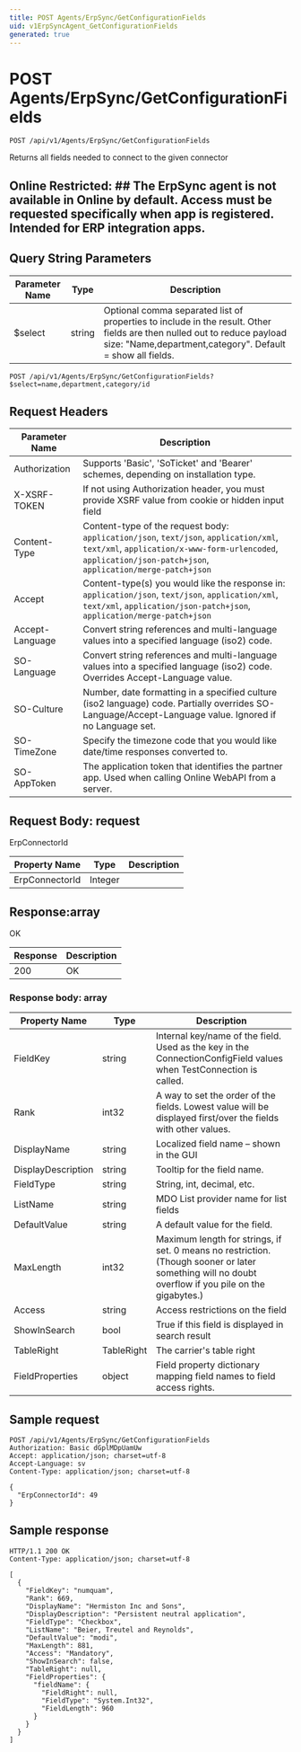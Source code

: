 ```yaml
---
title: POST Agents/ErpSync/GetConfigurationFields
uid: v1ErpSyncAgent_GetConfigurationFields
generated: true
---
```


# POST Agents/ErpSync/GetConfigurationFields

```http
POST /api/v1/Agents/ErpSync/GetConfigurationFields
```

Returns all fields needed to connect to the given connector


## Online Restricted: ## The ErpSync agent is not available in Online by default. Access must be requested specifically when app is registered. Intended for ERP integration apps.






## Query String Parameters

| Parameter Name | Type |  Description |
|----------------|------|--------------|
| $select | string |  Optional comma separated list of properties to include in the result. Other fields are then nulled out to reduce payload size: "Name,department,category". Default = show all fields. |

```http
POST /api/v1/Agents/ErpSync/GetConfigurationFields?$select=name,department,category/id
```


## Request Headers

| Parameter Name | Description |
|----------------|-------------|
| Authorization  | Supports 'Basic', 'SoTicket' and 'Bearer' schemes, depending on installation type. |
| X-XSRF-TOKEN   | If not using Authorization header, you must provide XSRF value from cookie or hidden input field |
| Content-Type | Content-type of the request body: `application/json`, `text/json`, `application/xml`, `text/xml`, `application/x-www-form-urlencoded`, `application/json-patch+json`, `application/merge-patch+json` |
| Accept         | Content-type(s) you would like the response in: `application/json`, `text/json`, `application/xml`, `text/xml`, `application/json-patch+json`, `application/merge-patch+json` |
| Accept-Language | Convert string references and multi-language values into a specified language (iso2) code. |
| SO-Language | Convert string references and multi-language values into a specified language (iso2) code. Overrides Accept-Language value. |
| SO-Culture | Number, date formatting in a specified culture (iso2 language) code. Partially overrides SO-Language/Accept-Language value. Ignored if no Language set. |
| SO-TimeZone | Specify the timezone code that you would like date/time responses converted to. |
| SO-AppToken | The application token that identifies the partner app. Used when calling Online WebAPI from a server. |

## Request Body: request 

ErpConnectorId 

| Property Name | Type |  Description |
|----------------|------|--------------|
| ErpConnectorId | Integer |  |

## Response:array

OK

| Response | Description |
|----------------|-------------|
| 200 | OK |

### Response body: array

| Property Name | Type |  Description |
|----------------|------|--------------|
| FieldKey | string | Internal key/name of the field. Used as the key in the ConnectionConfigField values when TestConnection is called. |
| Rank | int32 | A way to set the order of the fields. Lowest value will be displayed first/over the fields with other values. |
| DisplayName | string | Localized field name – shown in the GUI |
| DisplayDescription | string | Tooltip for the field name. |
| FieldType | string | String, int, decimal, etc. |
| ListName | string | MDO List provider name for list fields |
| DefaultValue | string | A default value for the field. |
| MaxLength | int32 | Maximum length for strings, if set. 0 means no restriction. (Though sooner or later something will no doubt overflow if you pile on the gigabytes.) |
| Access | string | Access restrictions on the field |
| ShowInSearch | bool | True if this field is displayed in search result |
| TableRight | TableRight | The carrier's table right |
| FieldProperties | object | Field property dictionary mapping field names to field access rights. |

## Sample request

```http!
POST /api/v1/Agents/ErpSync/GetConfigurationFields
Authorization: Basic dGplMDpUamUw
Accept: application/json; charset=utf-8
Accept-Language: sv
Content-Type: application/json; charset=utf-8

{
  "ErpConnectorId": 49
}
```

## Sample response

```http_
HTTP/1.1 200 OK
Content-Type: application/json; charset=utf-8

[
  {
    "FieldKey": "numquam",
    "Rank": 669,
    "DisplayName": "Hermiston Inc and Sons",
    "DisplayDescription": "Persistent neutral application",
    "FieldType": "Checkbox",
    "ListName": "Beier, Treutel and Reynolds",
    "DefaultValue": "modi",
    "MaxLength": 881,
    "Access": "Mandatory",
    "ShowInSearch": false,
    "TableRight": null,
    "FieldProperties": {
      "fieldName": {
        "FieldRight": null,
        "FieldType": "System.Int32",
        "FieldLength": 960
      }
    }
  }
]
```